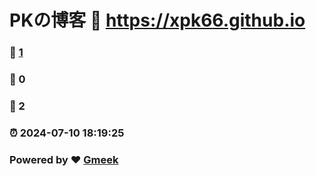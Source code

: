 # PKの博客 :link: https://xpk66.github.io 
### :page_facing_up: [1](https://xpk66.github.io/tag.html) 
### :speech_balloon: 0 
### :hibiscus: 2 
### :alarm_clock: 2024-07-10 18:19:25 
### Powered by :heart: [Gmeek](https://github.com/Meekdai/Gmeek)
